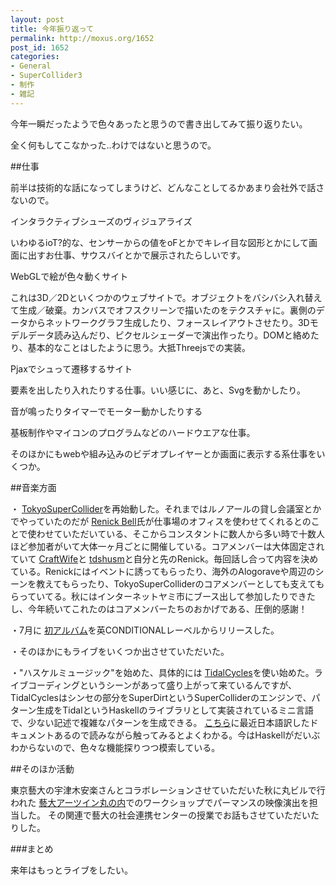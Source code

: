 ```yaml
---
layout: post
title: 今年振り返って
permalink: http://moxus.org/1652
post_id: 1652
categories: 
- General
- SuperCollider3
- 制作
- 雑記
---
```


今年一瞬だったようで色々あったと思うので書き出してみて振り返りたい。


全く何もしてこなかった..わけではないと思うので。


##仕事



前半は技術的な話になってしまうけど、どんなことしてるかあまり会社外で話さないので。


インタラクティブシューズのヴィジュアライズ


いわゆるioT?的な、センサーからの値をoFとかでキレイ目な図形とかにして画面に出すお仕事、サウスバイとかで展示されたらしいです。


WebGLで絵が色々動くサイト


これは3D／2Dといくつかのウェブサイトで。オブジェクトをバシバシ入れ替えて生成／破棄。カンバスでオフスクリーンで描いたのをテクスチャに。裏側のデータからネットワークグラフ生成したり、フォースレイアウトさせたり。3Dモデルデータ読み込んだり、ピクセルシェーダーで演出作ったり。DOMと絡めたり、基本的なことはしたように思う。大抵Threejsでの実装。


Pjaxでシュって遷移するサイト


要素を出したり入れたりする仕事。いい感じに、あと、Svgを動かしたり。


音が鳴ったりタイマーでモーター動かしたりする


基板制作やマイコンのプログラムなどのハードウエアな仕事。


そのほかにもwebや組み込みのビデオプレイヤーとか画面に表示する系仕事をいくつか。


##音楽方面



・
[TokyoSuperCollider](http://tksupercollider.github.io)を再始動した。それまではルノアールの貸し会議室とかでやっていたのだが
[Renick Bell](http://www.renickbell.net/doku.php)氏が仕事場のオフィスを使わせてくれるとのことで使わせていただいている、そこからコンスタントに数人から多い時で十数人ほど参加者がいて大体一ヶ月ごとに開催している。コアメンバーは大体固定されていて
[CraftWife](http://www.craftwife.com)と
[tdshusm](http://oschub.asia)と自分と先のRenick。毎回話し合って内容を決めている。Renickにはイベントに誘ってもらったり、海外のAlogoraveや周辺のシーンを教えてもらったり、TokyoSuperColliderのコアメンバーとしても支えてもらっていてる。秋にはインターネットヤミ市にブース出して参加したりできたし、今年続いてこれたのはコアメンバーたちのおかげである、圧倒的感謝！


・7月に
[初アルバム](http://moxus.org/1633)を英CONDITIONALレーベルからリリースした。


・そのほかにもライブをいくつか出させていただいた。


・"ハスケルミュージック"を始めた、具体的には
[TidalCycles](http://tidalcycles.org)を使い始めた。ライブコーディングというシーンがあって盛り上がって来ているんですが、TidalCyclesはシンセの部分をSuperDirtというSuperColliderのエンジンで、パターン生成をTidalというHaskellのライブラリとして実装されているミニ言語で、少ない記述で複雑なパターンを生成できる。
[こちら](https://github.com/tksupercollider/Meetup_SuperCollider_Studies/blob/master/TidalCycles-Guide-Japanese-Translation/Tidal-the-guide.md)に最近日本語訳したドキュメントあるので読みながら触ってみるとよくわかる。今はHaskellがだいぶわからないので、色々な機能探りつつ模索している。


##そのほか活動



東京藝大の宇津木安楽さんとコラボレーションさせていただいた秋に丸ビルで行われた
[藝大アーツイン丸の内](http://sharen.geidai.ac.jp/news/news161014/)でのワークショップでパーマンスの映像演出を担当した。 その関連で藝大の社会連携センターの授業でお話もさせていただいたりした。


###まとめ



来年はもっとライブをしたい。